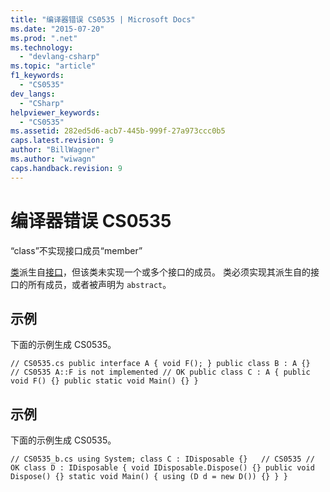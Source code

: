```yaml
---
title: "编译器错误 CS0535 | Microsoft Docs"
ms.date: "2015-07-20"
ms.prod: ".net"
ms.technology: 
  - "devlang-csharp"
ms.topic: "article"
f1_keywords: 
  - "CS0535"
dev_langs: 
  - "CSharp"
helpviewer_keywords: 
  - "CS0535"
ms.assetid: 282ed5d6-acb7-445b-999f-27a973ccc0b5
caps.latest.revision: 9
author: "BillWagner"
ms.author: "wiwagn"
caps.handback.revision: 9
---
```

# 编译器错误 CS0535
“class”不实现接口成员“member”  
  
 [类](../../csharp/language-reference/keywords/class.md)派生自[接口](../../csharp/language-reference/keywords/interface.md)，但该类未实现一个或多个接口的成员。 类必须实现其派生自的接口的所有成员，或者被声明为 `abstract`。  
  
## 示例  
 下面的示例生成 CS0535。  
  
```  
// CS0535.cs public interface A { void F(); } public class B : A {}   // CS0535 A::F is not implemented // OK public class C : A { public void F() {} public static void Main() {} }  
```  
  
## 示例  
 下面的示例生成 CS0535。  
  
```  
// CS0535_b.cs using System; class C : IDisposable {}   // CS0535 // OK class D : IDisposable { void IDisposable.Dispose() {} public void Dispose() {} static void Main() { using (D d = new D()) {} } }  
```